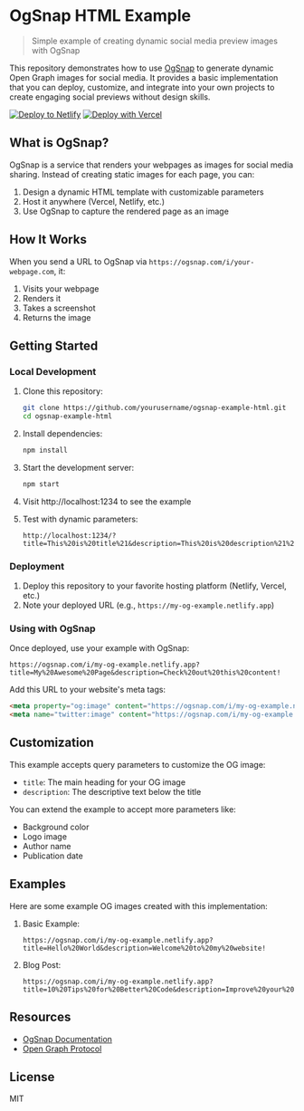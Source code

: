 # OgSnap HTML Example

> Simple example of creating dynamic social media preview images with OgSnap

This repository demonstrates how to use [OgSnap](https://ogsnap.com) to generate dynamic Open Graph images for social media. It provides a basic implementation that you can deploy, customize, and integrate into your own projects to create engaging social previews without design skills.

[![Deploy to Netlify](https://www.netlify.com/img/deploy/button.svg)](https://app.netlify.com/start/deploy?repository=https://github.com/yourusername/ogsnap-example-html)
[![Deploy with Vercel](https://vercel.com/button)](https://vercel.com/new/clone?repository-url=https://github.com/yourusername/ogsnap-example-html)

## What is OgSnap?

OgSnap is a service that renders your webpages as images for social media sharing. Instead of creating static images for each page, you can:

1. Design a dynamic HTML template with customizable parameters
2. Host it anywhere (Vercel, Netlify, etc.)
3. Use OgSnap to capture the rendered page as an image

## How It Works

When you send a URL to OgSnap via `https://ogsnap.com/i/your-webpage.com`, it:
1. Visits your webpage
2. Renders it
3. Takes a screenshot
4. Returns the image

## Getting Started

### Local Development

1. Clone this repository:
   ```bash
   git clone https://github.com/yourusername/ogsnap-example-html.git
   cd ogsnap-example-html
   ```

2. Install dependencies:
   ```bash
   npm install
   ```

3. Start the development server:
   ```bash
   npm start
   ```

4. Visit http://localhost:1234 to see the example

5. Test with dynamic parameters:
   ```
   http://localhost:1234/?title=This%20is%20title%21&description=This%20is%20description%21%20You%20can%20write%20a%20message%20here.
   ```

### Deployment

1. Deploy this repository to your favorite hosting platform (Netlify, Vercel, etc.)
2. Note your deployed URL (e.g., `https://my-og-example.netlify.app`)

### Using with OgSnap

Once deployed, use your example with OgSnap:

```
https://ogsnap.com/i/my-og-example.netlify.app?title=My%20Awesome%20Page&description=Check%20out%20this%20content!
```

Add this URL to your website's meta tags:

```html
<meta property="og:image" content="https://ogsnap.com/i/my-og-example.netlify.app?title=My%20Awesome%20Page&description=Check%20out%20this%20content!" />
<meta name="twitter:image" content="https://ogsnap.com/i/my-og-example.netlify.app?title=My%20Awesome%20Page&description=Check%20out%20this%20content!" />
```

## Customization

This example accepts query parameters to customize the OG image:

- `title`: The main heading for your OG image
- `description`: The descriptive text below the title

You can extend the example to accept more parameters like:
- Background color
- Logo image
- Author name
- Publication date

## Examples

Here are some example OG images created with this implementation:

1. Basic Example:
   ```
   https://ogsnap.com/i/my-og-example.netlify.app?title=Hello%20World&description=Welcome%20to%20my%20website!
   ```

2. Blog Post:
   ```
   https://ogsnap.com/i/my-og-example.netlify.app?title=10%20Tips%20for%20Better%20Code&description=Improve%20your%20coding%20skills%20with%20these%20expert%20tips
   ```

## Resources

- [OgSnap Documentation](https://ogsnap.com/docs)
- [Open Graph Protocol](https://ogp.me/)

## License

MIT